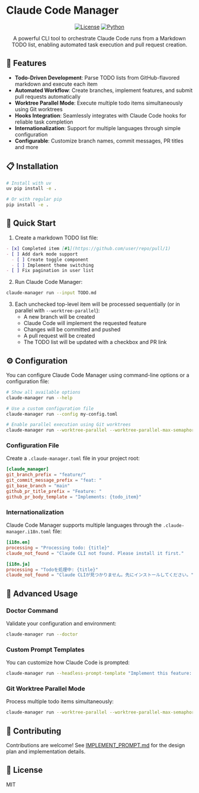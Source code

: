 # Claude Code Manager

<div align="center">

[![License](https://img.shields.io/badge/License-MIT-blue.svg)](../LICENSE)
[![Python](https://img.shields.io/badge/Python-3.11+-blue.svg)](https://www.python.org/downloads/)

A powerful CLI tool to orchestrate Claude Code runs from a Markdown TODO list, enabling automated task execution and pull request creation.

</div>

## 🚀 Features

- **Todo-Driven Development**: Parse TODO lists from GitHub-flavored markdown and execute each item
- **Automated Workflow**: Create branches, implement features, and submit pull requests automatically
- **Worktree Parallel Mode**: Execute multiple todo items simultaneously using Git worktrees
- **Hooks Integration**: Seamlessly integrates with Claude Code hooks for reliable task completion
- **Internationalization**: Support for multiple languages through simple configuration
- **Configurable**: Customize branch names, commit messages, PR titles and more

## 📋 Installation

```bash
# Install with uv
uv pip install -e .

# Or with regular pip
pip install -e .
```

## 🚀 Quick Start

1. Create a markdown TODO list file:

```markdown
- [x] Completed item [#1](https://github.com/user/repo/pull/1)
- [ ] Add dark mode support
  - [ ] Create toggle component
  - [ ] Implement theme switching
- [ ] Fix pagination in user list
```

2. Run Claude Code Manager:

```bash
claude-manager run --input TODO.md
```

3. Each unchecked top-level item will be processed sequentially (or in parallel with `--worktree-parallel`):
   - A new branch will be created
   - Claude Code will implement the requested feature
   - Changes will be committed and pushed
   - A pull request will be created
   - The TODO list will be updated with a checkbox and PR link

## ⚙️ Configuration

You can configure Claude Code Manager using command-line options or a configuration file:

```bash
# Show all available options
claude-manager run --help

# Use a custom configuration file
claude-manager run --config my-config.toml

# Enable parallel execution using Git worktrees
claude-manager run --worktree-parallel --worktree-parallel-max-semaphore 3
```

### Configuration File

Create a `.claude-manager.toml` file in your project root:

```toml
[claude_manager]
git_branch_prefix = "feature/"
git_commit_message_prefix = "feat: "
git_base_branch = "main"
github_pr_title_prefix = "Feature: "
github_pr_body_template = "Implements: {todo_item}"
```

### Internationalization

Claude Code Manager supports multiple languages through the `.claude-manager.i18n.toml` file:

```toml
[i18n.en]
processing = "Processing todo: {title}"
claude_not_found = "Claude CLI not found. Please install it first."

[i18n.ja]
processing = "Todoを処理中: {title}"
claude_not_found = "Claude CLIが見つかりません。先にインストールしてください。"
```

## 🧰 Advanced Usage

### Doctor Command

Validate your configuration and environment:

```bash
claude-manager run --doctor
```

### Custom Prompt Templates

You can customize how Claude Code is prompted:

```bash
claude-manager run --headless-prompt-template "Implement this feature: {title}\n\nDetails:\n{children_bullets}\n\nWhen finished, output: {done_token}"
```

### Git Worktree Parallel Mode

Process multiple todo items simultaneously:

```bash
claude-manager run --worktree-parallel --worktree-parallel-max-semaphore 3
```

## 🤝 Contributing

Contributions are welcome! See [IMPLEMENT_PROMPT.md](../IMPLEMENT_PROMPT.md) for the design plan and implementation details.

## 📄 License

MIT